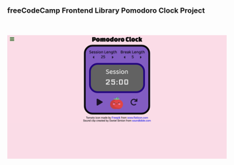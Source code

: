 ### freeCodeCamp Frontend Library Pomodoro Clock Project

<br>

![screenshot](https://raw.githubusercontent.com/fuzzyray/FreeCodeCamp/master/assets/pomodoro-clock.png)
